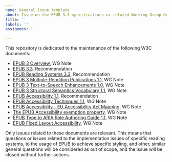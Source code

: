 ```yaml
---
name: General issue template
about: Issue on the EPUB 3.3 specifications or related Working Group Notes
title: ''
labels: ''
assignees: ''

---
```


This repository is dedicated to the maintenance of the following W3C documents:

* [EPUB 3 Overview](https://www.w3.org/TR/epub-overview-33/), WG Note
* [EPUB 3.3](https://www.w3.org/TR/epub-33/), Recommendation
* [EPUB Reading Systems 3.3](https://www.w3.org/TR/epub-rs-33/), Recommendation
* [EPUB 3 Multiple-Rendition Publications 1.1](https://www.w3.org/TR/epub-multi-rend-11/), WG Note
* [EPUB 3 Text-to-Speech Enhancements 1.0](https://www.w3.org/TR/epub-tts-10/), WG Note
* [EPUB 3 Structural Semantics Vocabulary 1.1](https://www.w3.org/TR/epub-ssv-11/), WG Note
* [EPUB Accessibility 1.1](https://www.w3.org/TR/epub-a11y-11/), Recommendation
* [EPUB Accessibility Techniques 1.1](https://www.w3.org/TR/epub-a11y-tech-11/), WG Note
* [EPUB Accessibility - EU Accessibility Act Mapping](https://www.w3.org/TR/epub-a11y-eaa-mapping/), WG Note
* [The EPUB Accessibility exemption property](https://www.w3.org/TR/epub-a11y-exemption/), WG Note
* [EPUB Type to ARIA Role Authoring Guide 1.1](https://www.w3.org/TR/epub-aria-authoring-11/), WG Note
* [EPUB Fixed Layout Accessibility](https://www.w3.org/TR/epub-fxl-a11y/), WG Note

Only issues related to these documents are relevant. This means that questions or issues related to the implementation issues of specific reading systems, to the usage of EPUB to achieve specific styling, and other, similar general questions will be considered as out of scope, and the issue will be closed without further actions.
